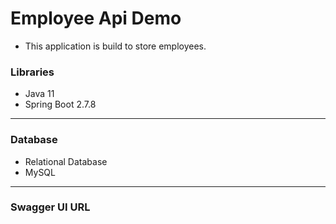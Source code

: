 # Employee Api Demo
- This application is build to store employees.

### Libraries

- Java 11
- Spring Boot 2.7.8
---
### Database

- Relational Database 
- MySQL
---
 ### Swagger UI URL 



